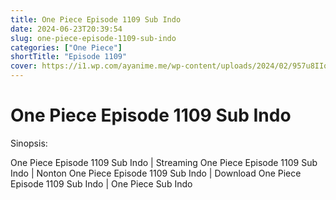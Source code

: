 ```yaml
---
title: One Piece Episode 1109 Sub Indo
date: 2024-06-23T20:39:54
slug: one-piece-episode-1109-sub-indo
categories: ["One Piece"]
shortTitle: "Episode 1109"
cover: https://i1.wp.com/ayanime.me/wp-content/uploads/2024/02/957u8IIqwPTgtubSIaBI4bPtGzn.jpg
---
```


# One Piece Episode 1109 Sub Indo

<iframe-loader iframe-src1="https://play.ayanime.me/include/fluidplayer/fluidplayer.php?VideoSrc1=https%3A%2F%2Fdrive.google.com%2Ffile%2Fd%2F1d3CY1HmO84NDhP7k6fK26EwytPBhUtY4%2Fpreview&VideoType1=video%2Fmp4&VideoQuality1=480p&VideoSrc2=https%3A%2F%2Fdrive.google.com%2Ffile%2Fd%2F1NYR1t_4buIMDGPSNlbxM5Fv8m8JzzF7w%2Fpreview&VideoType2=video%2Fmp4&VideoQuality2=720p&VideoSrc3=https%3A%2F%2Fdrive.google.com%2Ffile%2Fd%2F17vfQoLwxueVOd9IJH5X-pprQ1AjUAbin%2Fpreview&VideoType3=video%2Fmp4&VideoQuality3=1080p&VideoSrc4=&VideoType4=&VideoQuality4=&VideoPoster=&VideoTrack1=&kind1=&srclang1=&label1=&default1=&VideoTrack2=&kind2=&srclang2=&label2=&default2=&player=fluid+player&server=Drive+API&api=&width=100%25&height=100%25" iframe-src2="https://drive.google.com/file/d/17vfQoLwxueVOd9IJH5X-pprQ1AjUAbin/preview"></iframe-loader>

Sinopsis:
<p>One Piece Episode 1109 Sub Indo | Streaming One Piece Episode 1109 Sub Indo | Nonton One Piece Episode 1109 Sub Indo | Download One Piece Episode 1109 Sub Indo | One Piece Sub Indo</p>


